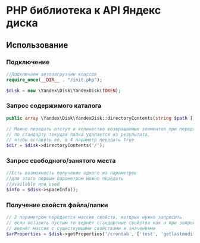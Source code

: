 # PHP библиотека к API Яндекс диска

## Использование

### Подключение
```php
//Подключаем автозагрузчик классов
require_once(__DIR__ . "/init.php");

$disk = new \Yandex\Disk\YandexDisk(TOKEN);
```

### Запрос содержимого каталога
```php
public array \Yandex\Disk\YandexDisk::directoryContents(string $path [, int $offset = 0, int $amount = null, bool $thisFolder = false]);
```
```php
// Можно передать отступ и количество возвращаемых элементов при передаче 2,3 параметров
// по стандарту текущая папка удаляется из результата, 
// чтобы оставить её, в 4 параметр передать true
$dir = $disk->directoryContents('/');
```

### Запрос свободного/занятого места
```php
//Есть возможность получение одного из параметров
//для этого первым параметром можно передать 
//available или used
$info = $disk->spaceInfo();
```

### Получение свойств файла/папки
```php
// 2 параметром передается массив свойств, которых нужно запросить
// если оставить пустым то вернёт стандартные свойства как и при запросе содержимого
// вернёт массив с существующими свойствами и значениями
$arProperties = $disk->getProperties('/crontab', ['test', 'getlastmodified']);
```
